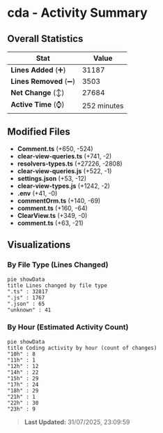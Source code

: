 # cda - Activity Summary 

## Overall Statistics

| Stat                   | Value                                                             |
| ---------------------- | ----------------------------------------------------------------- |
| **Lines Added** (➕)   | 31187                                          |
| **Lines Removed** (➖) | 3503                                        |
| **Net Change** (↕)    | 27684                |
| **Active Time** (⌚)   | 252 minutes |


## Modified Files
- **Comment.ts** (+650, -524)
- **clear-view-queries.ts** (+741, -2)
- **resolvers-types.ts** (+27226, -2808)
- **clear-view-queries.js** (+522, -1)
- **settings.json** (+53, -12)
- **clear-view-types.js** (+1242, -2)
- **.env** (+41, -0)
- **commentOrm.ts** (+140, -69)
- **comment.ts** (+160, -64)
- **ClearView.ts** (+349, -0)
- **comment.ts** (+63, -21)

## Visualizations

### By File Type (Lines Changed)

```mermaid
pie showData
title Lines changed by file type
".ts" : 32817
".js" : 1767
".json" : 65
"unknown" : 41
```

### By Hour (Estimated Activity Count)

```mermaid
pie showData
title Coding activity by hour (count of changes)
"10h" : 8
"11h" : 1
"12h" : 12
"14h" : 22
"15h" : 29
"17h" : 24
"18h" : 29
"21h" : 1
"22h" : 30
"23h" : 9
```


> **Last Updated:** 31/07/2025, 23:09:59
